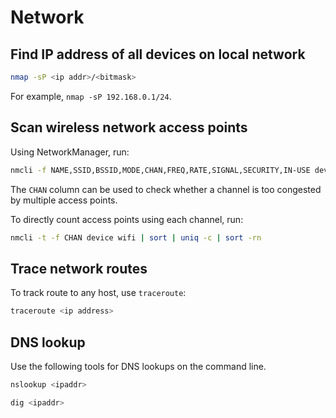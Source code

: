 # Network

## Find IP address of all devices on local network

```sh
nmap -sP <ip addr>/<bitmask>
```

For example, `nmap -sP 192.168.0.1/24`.

## Scan wireless network access points

Using NetworkManager, run:

```sh
nmcli -f NAME,SSID,BSSID,MODE,CHAN,FREQ,RATE,SIGNAL,SECURITY,IN-USE device wifi
```

The `CHAN` column can be used to check whether a channel is too congested by
multiple access points.

To directly count access points using each channel, run:

```sh
nmcli -t -f CHAN device wifi | sort | uniq -c | sort -rn
```

## Trace network routes

To track route to any host, use `traceroute`:

```sh
traceroute <ip address>
```

## DNS lookup

Use the following tools for DNS lookups on the command line.

```sh
nslookup <ipaddr>
```

```sh
dig <ipaddr>
```
